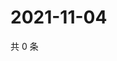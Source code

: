 # 2021-11-04

共 0 条

<!-- BEGIN WEIBO -->
<!-- 最后更新时间 Thu Nov 04 2021 13:00:41 GMT+0800 (China Standard Time) -->

<!-- END WEIBO -->
